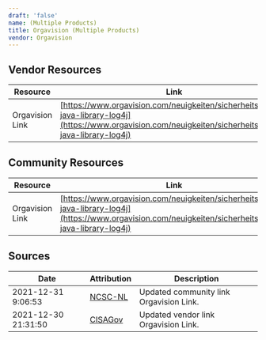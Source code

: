 ```yaml
---
draft: 'false'
name: (Multiple Products)
title: Orgavision (Multiple Products)
vendor: Orgavision
---
```


## Vendor Resources
| Resource | Link |
| --- | --- |
| Orgavision Link | [https://www.orgavision.com/neuigkeiten/sicherheitsluecke-java-library-log4j](https://www.orgavision.com/neuigkeiten/sicherheitsluecke-java-library-log4j) |

## Community Resources
| Resource | Link |
| --- | --- |
| Orgavision Link | [https://www.orgavision.com/neuigkeiten/sicherheitsluecke-java-library-log4j](https://www.orgavision.com/neuigkeiten/sicherheitsluecke-java-library-log4j) |


## Sources
| Date | Attribution | Description |
| --- | --- | --- |
| 2021-12-31 9:06:53 | [NCSC-NL](https://github.com/NCSC-NL/log4shell/blob/main/software/README.md) | Updated community link Orgavision Link.  |
| 2021-12-30 21:31:50 | [CISAGov](https://raw.githubusercontent.com/cisagov/log4j-affected-db/develop/README.md) | Updated vendor link Orgavision Link.  |
